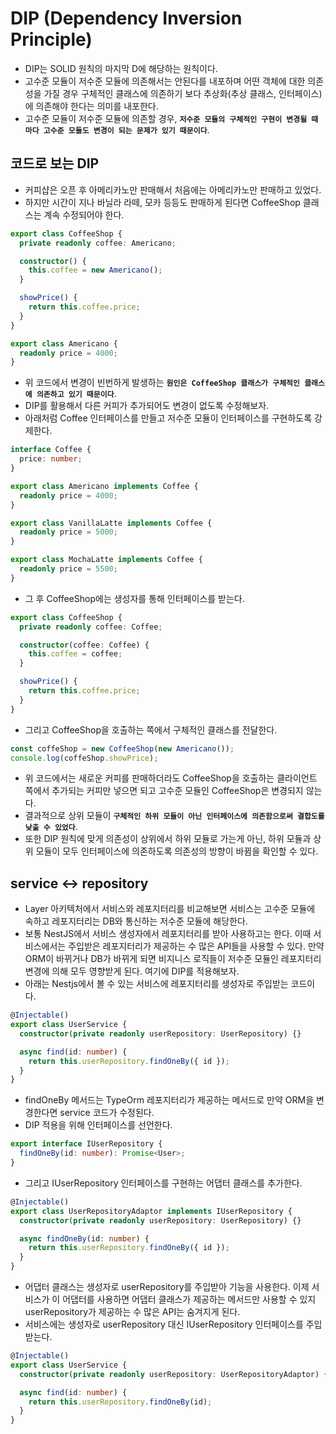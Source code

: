 # DIP (Dependency Inversion Principle)

- DIP는 SOLID 원칙의 마지막 D에 해당하는 원칙이다.
- 고수준 모듈이 저수준 모듈에 의존해서는 안된다를 내포하며 어떤 객체에 대한 의존성을 가질 경우 구체적인 클래스에 의존하기 보다 추상화(추상 클래스, 인터페이스)에 의존해야 한다는 의미를 내포한다.
- 고수준 모듈이 저수준 모듈에 의존할 경우, **`저수준 모듈의 구체적인 구현이 변경될 때 마다 고수준 모듈도 변경이 되는 문제가 있기 때문이다`**.

## 코드로 보는 DIP

- 커피샵은 오픈 후 아메리카노만 판매해서 처음에는 아메리카노만 판매하고 있었다.
- 하지만 시간이 지나 바닐라 라떼, 모카 등등도 판매하게 된다면 CoffeeShop 클래스는 계속 수정되어야 한다.

```ts
export class CoffeeShop {
  private readonly coffee: Americano;

  constructor() {
    this.coffee = new Americano();
  }

  showPrice() {
    return this.coffee.price;
  }
}

export class Americano {
  readonly price = 4000;
}
```

- 위 코드에서 변경이 빈번하게 발생하는 **`원인은 CoffeeShop 클래스가 구체적인 클래스에 의존하고 있기 때문이다`**.
- DIP를 활용해서 다른 커피가 추가되어도 변경이 없도록 수정해보자.
- 아래처럼 Coffee 인터페이스를 만들고 저수준 모듈이 인터페이스를 구현하도록 강제한다.

```ts
interface Coffee {
  price: number;
}

export class Americano implements Coffee {
  readonly price = 4000;
}

export class VanillaLatte implements Coffee {
  readonly price = 5000;
}

export class MochaLatte implements Coffee {
  readonly price = 5500;
}
```

- 그 후 CoffeeShop에는 생성자를 통해 인터페이스를 받는다.

```ts
export class CoffeeShop {
  private readonly coffee: Coffee;

  constructor(coffee: Coffee) {
    this.coffee = coffee;
  }

  showPrice() {
    return this.coffee.price;
  }
}
```

- 그리고 CoffeeShop을 호출하는 쪽에서 구체적인 클래스를 전달한다.

```ts
const coffeShop = new CoffeeShop(new Americano());
console.log(coffeShop.showPrice);
```

- 위 코드에서는 새로운 커피를 판매하더라도 CoffeeShop을 호출하는 클라이언트 쪽에서 추가되는 커피만 넣으면 되고 고수준 모듈인 CoffeeShop은 변경되지 않는다.
- 결과적으로 상위 모듈이 **`구체적인 하위 모듈이 아닌 인터페이스에 의존함으로써 결합도를 낮출 수 있었다`**.
- 또한 DIP 원칙에 맞게 의존성이 상위에서 하위 모듈로 가는게 아닌, 하위 모듈과 상위 모듈이 모두 인터페이스에 의존하도록 의존성의 방향이 바뀜을 확인할 수 있다.

## service <-> repository

- Layer 아키텍처에서 서비스와 레포지터리를 비교해보면 서비스는 고수준 모듈에 속하고 레포지터리는 DB와 통신하는 저수준 모듈에 해당한다.
- 보통 NestJS에서 서비스 생성자에서 레포지터리를 받아 사용하고는 한다. 이때 서비스에서는 주입받은 레포지터리가 제공하는 수 많은 API들을 사용할 수 있다. 만약 ORM이 바뀌거나 DB가 바뀌게 되면 비지니스 로직들이 저수준 모듈인 레포지터리 변경에 의해 모두 영향받게 된다. 여기에 DIP를 적용해보자.
- 아래는 Nestjs에서 볼 수 있는 서비스에 레포지터리를 생성자로 주입받는 코드이다.

```ts
@Injectable()
export class UserService {
  constructor(private readonly userRepository: UserRepository) {}

  async find(id: number) {
    return this.userRepository.findOneBy({ id });
  }
}
```

- findOneBy 메서드는 TypeOrm 레포지터리가 제공하는 메서드로 만약 ORM을 변경한다면 service 코드가 수정된다.
- DIP 적용을 위해 인터페이스를 선언한다.

```ts
export interface IUserRepository {
  findOneBy(id: number): Promise<User>;
}
```

- 그리고 IUserRepository 인터페이스를 구현하는 어댑터 클래스를 추가한다.

```ts
@Injectable()
export class UserRepositoryAdaptor implements IUserRepository {
  constructor(private readonly userRepository: UserRepository) {}

  async findOneBy(id: number) {
    return this.userRepository.findOneBy({ id });
  }
}
```

- 어댑터 클래스는 생성자로 userRepository를 주입받아 기능을 사용한다. 이제 서비스가 이 어댑터를 사용하면 어댑터 클래스가 제공하는 메서드만 사용할 수 있지 userRepository가 제공하는 수 많은 API는 숨겨지게 된다.
- 서비스에는 생성자로 userRepository 대신 IUserRepository 인터페이스를 주입받는다.

```ts
@Injectable()
export class UserService {
  constructor(private readonly userRepository: UserRepositoryAdaptor) {}

  async find(id: number) {
    return this.userRepository.findOneBy(id);
  }
}
```
